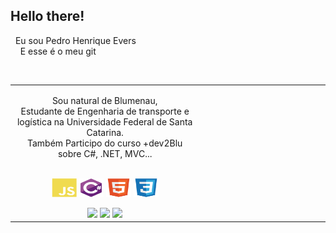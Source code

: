 <div>
  <h2> Hello there!</h2> 
  <p>&nbsp Eu sou Pedro Henrique Evers
   <br>
  &nbsp &nbsp E esse é o meu git</p>
</div>

<br>

<table border-opacity="1">
  <tr>
    <td width="60%" >
      <div style="display: inline_block" align="center"> 
        <p>   Sou natural de Blumenau, <br>
           Estudante de Engenharia de transporte e logística na Universidade Federal de Santa Catarina. <br>
           Também Participo do curso +dev2Blu sobre C#, .NET, MVC...
         </p>
       </div>
      <div style="display: inline_block" align="center"><br>
        <img align="center" alt="" height="30" width="40" src="https://raw.githubusercontent.com/devicons/devicon/master/icons/javascript/javascript-plain.svg">
        <img align="center" alt="" height="30" width="40" src="https://raw.githubusercontent.com/devicons/devicon/master/icons/csharp/csharp-original.svg">
        <img align="center" alt="" height="30" width="40" src="https://raw.githubusercontent.com/devicons/devicon/master/icons/html5/html5-original.svg">
        <img align="center" alt="" height="30" width="40" src="https://raw.githubusercontent.com/devicons/devicon/master/icons/css3/css3-original.svg">
      </div>
      <br>
      <div div style="display: inline_block" align="center"> 
        <a href="https://www.instagram.com/ph.evers/?theme=dark" target="_blank"><img src="https://img.shields.io/badge/-Instagram-%23E4405F?style=for-the-badge&logo=instagram&logoColor=white" target="_blank"></a>
        <a href = "mailto:pedroevers@gmail.com"><img src="https://img.shields.io/badge/-Gmail-%23333?style=for-the-badge&logo=gmail&logoColor=white" target="_blank"></a>
        <a href="https://www.linkedin.com/in/pedro-henrique-evers-903a3ab3/" target="_blank"><img src="https://img.shields.io/badge/-LinkedIn-%230077B5?style=for-the-badge&logo=linkedin&logoColor=white" target="_blank"></a> 
      </div>
    </td>
    <td width="40%" >
      <div align="center">
        <img align="center" alt="" height="" width="" src="https://github-readme-stats.vercel.app/api/top-langs/?username=PHEvers&theme=blue-green">
      </div>
    </td>
  </tr>
</table>  
